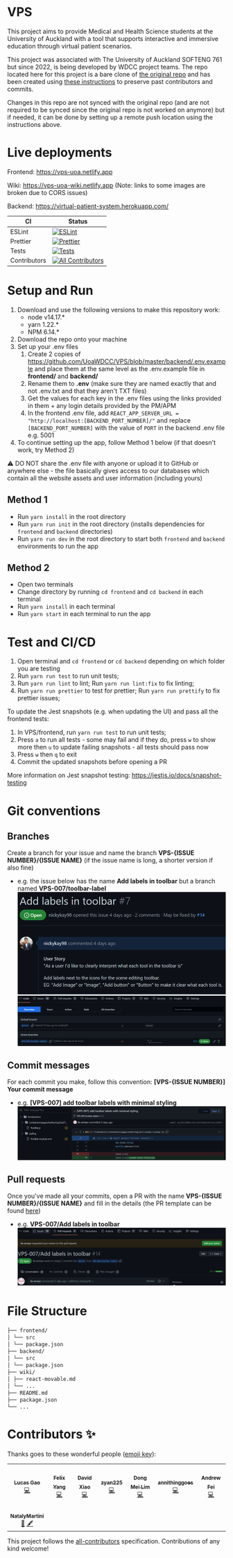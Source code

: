 # VPS

This project aims to provide Medical and Health Science students at the University of Auckland with a tool that supports interactive and immersive education through virtual patient scenarios.

This project was associated with The University of Auckland SOFTENG 761 but since 2022, is being developed by WDCC project teams. The repo located here for this project is a bare clone of [the original repo](https://github.com/Collabs-uni/virtual-patient-system) and has been created using [these instructions](https://docs.github.com/en/repositories/creating-and-managing-repositories/duplicating-a-repository#mirroring-a-repository=) to preserve past contributors and commits. 

Changes in this repo are not synced with the original repo (and are not required to be synced since the original repo is not worked on anymore) but if needed, it can be done by setting up a remote push location using the instructions above.

# Live deployments

Frontend: https://vps-uoa.netlify.app

Wiki: https://vps-uoa-wiki.netlify.app (Note: links to some images are broken due to CORS issues)

Backend: https://virtual-patient-system.herokuapp.com/

<!-- prettier-ignore -->
| CI                  | Status   |
| ------------------- | -------- |
| ESLint              | [![ESLint](https://github.com/SoftEng761-2021/project-project-team-1/actions/workflows/eslint.yml/badge.svg)](https://github.com/SoftEng761-2021/project-project-team-1/actions/workflows/eslint.yml) |
| Prettier            | [![Prettier](https://github.com/SoftEng761-2021/project-project-team-1/actions/workflows/prettier.yml/badge.svg)](https://github.com/SoftEng761-2021/project-project-team-1/actions/workflows/prettier.yml) |
| Tests               |  [![Tests](https://github.com/SoftEng761-2021/project-project-team-1/actions/workflows/unit_tests.yml/badge.svg)](https://github.com/SoftEng761-2021/project-project-team-1/actions/workflows/unit_tests.yml) |
| Contributors        | [![All Contributors](https://img.shields.io/badge/all_contributors-8-orange.svg?style=flat-square)](#contributors-) |

# Setup and Run

1. Download and use the following versions to make this repository work:
    - node v14.17.\*
    - yarn 1.22.\*
    - NPM 6.14.\*
2. Download the repo onto your machine
3. Set up your .env files 
    1. Create 2 copies of https://github.com/UoaWDCC/VPS/blob/master/backend/.env.example and place them at the same level as the .env.example file in __frontend/__ and __backend/__
    2. Rename them to __.env__ (make sure they are named exactly that and not .env.txt and that they aren't TXT files)
    3. Get the values for each key in the .env files using the links provided in them + any login details provided by the PM/APM
    4. In the frontend .env file, add `REACT_APP_SERVER_URL = "http://localhost:[BACKEND_PORT_NUMBER]/"` and replace `[BACKEND_PORT_NUMBER]` with the value of `PORT` in the backend .env file e.g. 5001
4. To continue setting up the app, follow Method 1 below (if that doesn't work, try Method 2)

⚠️ DO NOT share the .env file with anyone or upload it to GitHub or anywhere else - the file basically gives access to our databases which contain all the website assets and user information (including yours)

## Method 1

- Run `yarn install` in the root directory
- Run `yarn run init` in the root directory (installs dependencies for `frontend` and `backend` directories)
- Run `yarn run dev` in the root directory to start both `frontend` and `backend` environments to run the app

## Method 2

- Open two terminals
- Change directory by running `cd frontend` and `cd backend` in each terminal
- Run `yarn install` in each terminal
- Run `yarn start` in each terminal to run the app

# Test and CI/CD

1. Open terminal and `cd frontend` or `cd backend` depending on which folder you are testing
2. Run `yarn run test` to run unit tests;
3. Run `yarn run lint` to lint; Run `yarn run lint:fix` to fix linting;
4. Run `yarn run prettier` to test for prettier; Run `yarn run prettify` to fix prettier issues;

To update the Jest snapshots (e.g. when updating the UI) and pass all the frontend tests:
1. In VPS/frontend, run `yarn run test` to run unit tests;
2. Press `a` to run all tests - some may fail and if they do, press `w` to show more then `u` to update failing snapshots - all tests should pass now
3. Press `w` then `q` to exit
4. Commit the updated snapshots before opening a PR

More information on Jest snapshot testing: https://jestjs.io/docs/snapshot-testing

# Git conventions

## Branches

Create a branch for your issue and name the branch __VPS-{ISSUE NUMBER}/{ISSUE NAME}__ (if the issue name is long, a shorter version if also fine)
  - e.g. the issue below has the name __Add labels in toolbar__ but a branch named __VPS-007/toolbar-label__
![picture 1](images/97c5a60476136bad6a548f65d9bea375b1b0934fc378a53cb54920bbb5ee0897.png)
![picture 2](images/d915d14397f3a85223e85e824f70f1545f538d87f638bd888071d2fb6756de3c.png)  

## Commit messages

For each commit you make, follow this convention: __[VPS-{ISSUE NUMBER}] Your commit message__
  - e.g. __[VPS-007] add toolbar labels with minimal styling__
![picture 3](images/8a5fac4d45ed78c426c0fb7895c51ddd9f7e942d19549312091180d83254f170.png)  


## Pull requests

Once you've made all your commits, open a PR with the name __VPS-{ISSUE NUMBER}/{ISSUE NAME}__ and fill in the details (the PR template can be found [here]( https://github.com/UoaWDCC/VPS/blob/master/.github/pull_request_template.md))
  - e.g. __VPS-007/Add labels in toolbar__
![picture 1](images/0eeffe2bfa8023951ea66309f2227a02f700d20f61516555641970dba3d37bd6.png)  

# File Structure

```.
├── frontend/
│ └── src
│ └── package.json
├── backend/
│ └── src
│ └── package.json
├── wiki/
│ ├── react-movable.md
│ └── ...
├── README.md
├── package.json
└── ...
```

# Contributors ✨

Thanks goes to these wonderful people ([emoji key](https://allcontributors.org/docs/en/emoji-key)):

<!-- ALL-CONTRIBUTORS-LIST:START - Do not remove or modify this section -->
<!-- prettier-ignore-start -->
<!-- markdownlint-disable -->
<table>
  <tr>
    <td align="center"><a href="https://github.com/lucas2005gao"><img src="https://avatars.githubusercontent.com/u/48196609?v=4?s=100" width="100px;" alt=""/><br /><sub><b>Lucas Gao</b></sub></a><br /><a href="https://github.com/lucas2005gao/REACT Template/commits?author=lucas2005gao" title="Code">💻</a></td>
    <td align="center"><a href="https://github.com/flexzy"><img src="https://avatars.githubusercontent.com/u/49087744?v=4?s=100" width="100px;" alt=""/><br /><sub><b>Felix Yang</b></sub></a><br /><a href="https://github.com/lucas2005gao/REACT Template/commits?author=flexzy" title="Code">💻</a></td>
    <td align="center"><a href="https://github.com/David-Xia0"><img src="https://avatars.githubusercontent.com/u/50573329?v=4?s=100" width="100px;" alt=""/><br /><sub><b>David Xiao</b></sub></a><br /><a href="https://github.com/lucas2005gao/REACT Template/commits?author=David-Xia0" title="Code">💻</a></td>
    <td align="center"><a href="https://github.com/zyan225"><img src="https://avatars.githubusercontent.com/u/52368549?v=4?s=100" width="100px;" alt=""/><br /><sub><b>zyan225</b></sub></a><br /><a href="https://github.com/lucas2005gao/REACT Template/commits?author=zyan225" title="Code">💻</a></td>
    <td align="center"><a href="https://github.com/dongmeilim"><img src="https://avatars.githubusercontent.com/u/52555301?v=4?s=100" width="100px;" alt=""/><br /><sub><b>Dong Mei Lim</b></sub></a><br /><a href="https://github.com/lucas2005gao/REACT Template/commits?author=dongmeilim" title="Code">💻</a></td>
    <td align="center"><a href="https://github.com/annithinggoes"><img src="https://avatars.githubusercontent.com/u/52563454?v=4?s=100" width="100px;" alt=""/><br /><sub><b>annithinggoes</b></sub></a><br /><a href="https://github.com/lucas2005gao/REACT Template/commits?author=annithinggoes" title="Code">💻</a></td>
    <td align="center"><a href="https://github.com/afei088"><img src="https://avatars.githubusercontent.com/u/60560589?v=4?s=100" width="100px;" alt=""/><br /><sub><b>Andrew Fei</b></sub></a><br /><a href="https://github.com/lucas2005gao/REACT Template/commits?author=afei088" title="Code">💻</a></td>
  </tr>
  <tr>
    <td align="center"><a href="https://github.com/NatalyMartini"><img src="https://avatars.githubusercontent.com/u/79951216?v=4?s=100" width="100px;" alt=""/><br /><sub><b>NatalyMartini</b></sub></a><br /><a href="#business-NatalyMartini" title="Business development">💼</a> <a href="#content-NatalyMartini" title="Content">🖋</a></td>
  </tr>
</table>

<!-- markdownlint-restore -->
<!-- prettier-ignore-end -->

<!-- ALL-CONTRIBUTORS-LIST:END -->

This project follows the [all-contributors](https://github.com/all-contributors/all-contributors) specification. Contributions of any kind welcome!